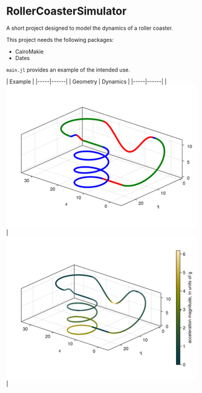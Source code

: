 # RollerCoasterSimulator

A short project designed to model the dynamics of a roller coaster. 

This project needs the following packages:
- CairoMakie
- Dates

`main.jl` provides an example of the intended use. 

| Example |
|-----|------|
| Geometry | Dynamics |
|-----|------|
| ![Geometry](figures/egReadMe1.png) | ![Dynamics](figures/egReadMe2.png) |
